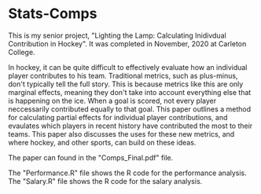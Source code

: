 # Stats-Comps

This is my senior project, "Lighting the Lamp: Calculating Inidivdual Contribution in Hockey". It was completed in November, 2020 at Carleton College. 

In hockey, it can be quite difficult to effectively evaluate how an individual player contributes to his team. Traditional metrics, such as plus-minus, don't typically tell the full story. This is because metrics like this are only marginal effects, meaning they don't take into account everything else that is happening on the ice. When a goal is scored, not every player neccessarily contributed equally to that goal. This paper outlines a method for calculating partial effects for individual player contributions, and evaulates which players in recent history have contributed the most to their teams. This paper also discusses the uses for these new metrics, and where hockey, and other sports, can build on these ideas. 

The paper can found in the "Comps_Final.pdf" file. 

The "Performance.R" file shows the R code for the performance analysis. The "Salary.R" file shows the R code for the salary analysis. 
